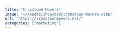 ```yaml
---
title: "Crosstown Movers"
image: "~/assets/showcase/crosstown-movers.webp"
url: "https://crosstownmovers.net/"
categories: ["marketing"]
---
```

